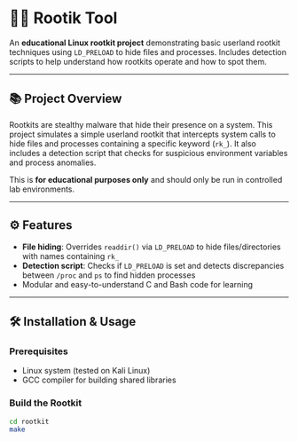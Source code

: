 # 🕵️‍♂️ Rootik Tool

An **educational Linux rootkit project** demonstrating basic userland rootkit techniques using `LD_PRELOAD` to hide files and processes. Includes detection scripts to help understand how rootkits operate and how to spot them.

---

## 📚 Project Overview

Rootkits are stealthy malware that hide their presence on a system. This project simulates a simple userland rootkit that intercepts system calls to hide files and processes containing a specific keyword (`rk_`). It also includes a detection script that checks for suspicious environment variables and process anomalies.

This is **for educational purposes only** and should only be run in controlled lab environments.

---

## ⚙️ Features

- **File hiding**: Overrides `readdir()` via `LD_PRELOAD` to hide files/directories with names containing `rk_`
- **Detection script**: Checks if `LD_PRELOAD` is set and detects discrepancies between `/proc` and `ps` to find hidden processes
- Modular and easy-to-understand C and Bash code for learning

---

## 🛠️ Installation & Usage

### Prerequisites

- Linux system (tested on Kali Linux)
- GCC compiler for building shared libraries

### Build the Rootkit

```bash
cd rootkit
make
